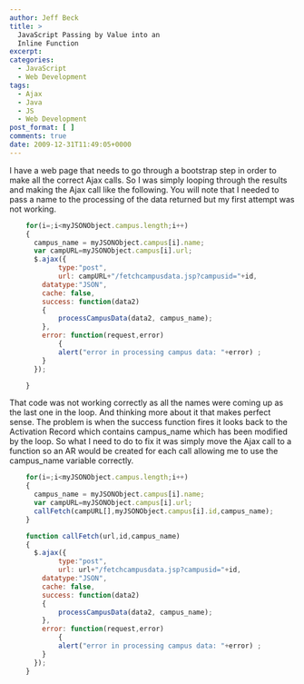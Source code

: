 ```yaml
---
author: Jeff Beck
title: >
  JavaScript Passing by Value into an
  Inline Function
excerpt:
categories:
  - JavaScript
  - Web Development
tags:
  - Ajax
  - Java
  - JS
  - Web Development
post_format: [ ]
comments: true
date: 2009-12-31T11:49:05+0000
---
```

I have a web page that needs to go through a bootstrap step in order to make all the correct Ajax calls. So I was simply looping through the results and making the Ajax call like the following. You will note that I needed to pass a name to the processing of the data returned but my first attempt was not working.

``` js
    for(i=;i<myJSONObject.campus.length;i++)
    {
      campus_name = myJSONObject.campus[i].name;
      var campURL=myJSONObject.campus[i].url;
      $.ajax({
            type:"post",
            url: campURL+"/fetchcampusdata.jsp?campusid="+id,
    	datatype:"JSON",
    	cache: false,
    	success: function(data2)
    	{
    		processCampusData(data2, campus_name);
    	},
    	error: function(request,error)
            {
    		alert("error in processing campus data: "+error) ;
    	}
      });

    }
```

That code was not working correctly as all the names were coming up as the last one in the loop. And thinking more about it that makes perfect sense. The problem is when the success function fires it looks back to the Activation Record which contains campus\_name which has been modified by the loop. So what I need to do to fix it was simply move the Ajax call to a function so an AR would be created for each call allowing me to use the campus_name variable correctly.

``` js
    for(i=;i<myJSONObject.campus.length;i++)
    {
      campus_name = myJSONObject.campus[i].name;
      var campURL=myJSONObject.campus[i].url;
      callFetch(campURL[],myJSONObject.campus[i].id,campus_name);
    }

    function callFetch(url,id,campus_name)
    {
      $.ajax({
            type:"post",
            url: url+"/fetchcampusdata.jsp?campusid="+id,
    	datatype:"JSON",
    	cache: false,
    	success: function(data2)
    	{
    		processCampusData(data2, campus_name);
    	},
    	error: function(request,error)
            {
    		alert("error in processing campus data: "+error) ;
    	}
      });
    }
```
